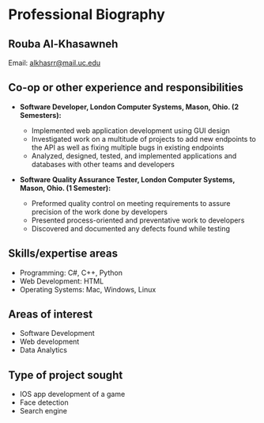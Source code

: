 # Professional Biography 

## **Rouba Al-Khasawneh**
Email: alkhasrr@mail.uc.edu

## **Co-op or other experience and responsibilities**

* **Software Developer, London Computer Systems, Mason, Ohio. (2 Semesters):**
	* Implemented web application development using GUI design
	* Investigated work on a multitude of projects to add new endpoints to the API as well as fixing multiple bugs in existing endpoints
	* Analyzed, designed, tested, and implemented applications and databases with other teams and developers

* **Software Quality Assurance Tester, London Computer Systems, Mason, Ohio. (1 Semester):**
	* Preformed quality control on meeting requirements to assure precision of the work done by developers
	* Presented process-oriented and preventative work to developers
	* Discovered and documented any defects found while testing

## **Skills/expertise areas**
* Programming: C#, C++, Python
* Web Development: HTML
* Operating Systems: Mac, Windows, Linux

## **Areas of interest**
* Software Development
* Web development
* Data Analytics

## **Type of project sought**
* IOS app development of a game
* Face detection
* Search engine	

